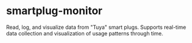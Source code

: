# smartplug-monitor
Read, log, and visualize data from "Tuya" smart plugs. Supports real-time data collection and visualization of usage patterns through time.
